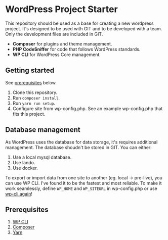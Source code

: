# WordPress Project Starter

This repository should be used as a base for creating a new wordpress project. It's designed to be used with GIT and to be developed with a team. Only the development files are included in GIT.

* **Composer** for plugins and theme management.
* **PHP CodeSniffer** for code that follows WordPress standards.
* **WP CLI** for WordPress Core management.

## Getting started
See [prerequisites](#prerequisites) below.

1. Clone this repository.
1. Run `composer install`.
1. Run `yarn run setup`.
1. Configure site from wp-config.php. See an example wp-config.php that fits this project.

## Database management

As WordPress uses the database for data storage, it's requires additional management. The database shoudn't be stored in GIT. You can either:

1. Use a local mysql database.
1. Use lando.
1. Use docker.

To export or import data from one site to another (eg. local -> pre-live), you can use WP CLI. I've found it to be the fastest and most reliable. To make it work seamlessly, define `WP_HOME` and `WP_SITEURL` in wp-config.php or use [wp-cli again](https://wordpress.org/support/article/changing-the-site-url/#wp-cli)!

## Prerequisites

1. [WP CLI](https://wp-cli.org/)
1. [Composer](https://getcomposer.org/)
1. [Yarn](https://yarnpkg.com/)
